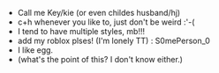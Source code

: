 - Call me Key/kie (or even childes husband/hj)
- c+h whenever you like to, just don't be weird :'-( 
- I tend to have multiple styles, mb!!!
- add my roblox plses! (I'm lonely TT) : S0mePerson_0
- I like egg.
- (what's the point of this? I don't know either.)
